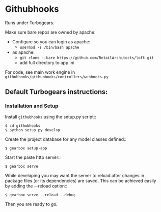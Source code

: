 # Githubhooks

Runs under Turbogears.

Make sure bare repos are owned by apache:
 * Configure so you can login as apache:
   * `usermod -s /bin/bash apache`
 * as apache:
   * `git clone --bare https://github.com/RetailArchitects/loft.git`
   * add full directory to app.ini
   
For code, see main work engine in `githubhooks/githubhooks/controllers/webhooks.py`

## Default Turbogears instructions:

### Installation and Setup

Install ``githubhooks`` using the setup.py script::

    $ cd githubhooks
    $ python setup.py develop

Create the project database for any model classes defined::

    $ gearbox setup-app

Start the paste http server::

    $ gearbox serve

While developing you may want the server to reload after changes in package files (or its dependencies) are saved. This can be achieved easily by adding the --reload option::

    $ gearbox serve --reload --debug

Then you are ready to go.
